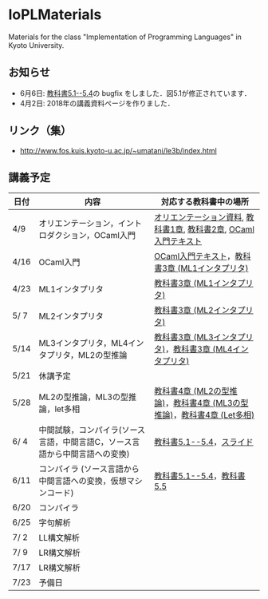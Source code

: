 # IoPLMaterials
Materials for the class "Implementation of Programming Languages" in Kyoto University.

<!-- 2017 年 -->
<!-- ## 期末試験について -->

<!-- ### 出題範囲と配点 -->
<!-- - インタプリタ (教科書3.2節〜3.5節， 25%) -->
<!-- - 型推論 (教科書4.2節〜4.4節， 25%) -->
<!-- - コンパイラ (教科書5.1節〜5.7節， 25%) -->
<!-- - 字句解析・LL構文解析・LR構文解析 (配布したスライドのコピー， 25%) -->

<!-- ### 形式 -->
<!-- - 試験時間: 90分 -->
<!-- - 持ち込み: 不可 -->
<!-- - 試験日時と場所: KULASIS から確認してください． -->

<!-- ### その他のお知らせ -->
<!-- - 知識の丸暗記が必要な問題はできるだけ出さない予定です．アルゴリズムや型付け規則の丸暗記に時間を浪費することの無いようにしてください．むしろ，各定義がなぜそのようになっているかをしっかりと理解して下さい． -->
<!-- - 中間試験と期末試験の結果を勘案して最終成績を出します． -->
<!-- - 救済レポート等は出しません．単位や良い成績が必要な人はしっかりと勉強してください． -->

## お知らせ

- 6月6日: [教科書5.1--5.4](textbook/chap05-1.pdf)の bugfix をしました．図5.1が修正されています．
- 4月2日: 2018年の講義資料ページを作りました．

## リンク（集）

- http://www.fos.kuis.kyoto-u.ac.jp/~umatani/le3b/index.html

## 講義予定
| 日付 | 内容                                                                        | 対応する教科書中の場所                                                                                                                                       |
|------|-----------------------------------------------------------------------------|--------------------------------------------------------------------------------------------------------------------------------------------------------------|
| 4/9  | オリエンテーション，イントロダクション，OCaml入門                           | [オリエンテーション資料](misc/orientation.pdf), [教科書1章](textbook/chap01.pdf), [教科書2章](textbook/chap02.pdf), [OCaml入門テキスト](textbook/mltext.pdf) |
| 4/16 | OCaml入門                                                                   | [OCaml入門テキスト](textbook/mltext.pdf)，[教科書3章 (ML1インタプリタ)](textbook/chap03-1.pdf)                                                               |
| 4/23 | ML1インタプリタ                                                             | [教科書3章 (ML1インタプリタ)](textbook/chap03-1.pdf)                                                                                                         |
| 5/ 7 | ML2インタプリタ                                                             | [教科書3章 (ML2インタプリタ)](textbook/chap03-2.pdf)                                                                                                         |
| 5/14 | ML3インタプリタ，ML4インタプリタ，ML2の型推論                               | [教科書3章 (ML3インタプリタ)](textbook/chap03-3.pdf)，[教科書3章 (ML4インタプリタ)](textbook/chap03-4.pdf)                                                   |
| 5/21 | 休講予定                                                                    |                                                                                                                                                              |
| 5/28 | ML2の型推論，ML3の型推論，let多相                                           | [教科書4章 (ML2の型推論)](textbook/chap04-1.pdf)，[教科書4章 (ML3の型推論)](textbook/chap04-2.pdf)，[教科書4章 (Let多相)](textbook/chap04-3.pdf)             |
| 6/ 4 | 中間試験，コンパイラ(ソース言語，中間言語C，ソース言語から中間言語への変換) | [教科書5.1--5.4](textbook/chap05-1.pdf)，[スライド](textbook/CompilerIntro.pptx)                                                                             |
| 6/11 | コンパイラ (ソース言語から中間言語への変換，仮想マシンコード)               | [教科書5.1--5.4](textbook/chap05-1.pdf)，[教科書5.5](textbook/chap05-2.pdf)                                                                                  |
| 6/20 | コンパイラ                                                                  |                                                                                                                                                              |
| 6/25 | 字句解析                                                                    |                                                                                                                                                              |
| 7/ 2 | LL構文解析                                                                  |                                                                                                                                                              |
| 7/ 9 | LR構文解析                                                                  |                                                                                                                                                              |
| 7/17 | LR構文解析                                                                  |                                                                                                                                                              |
| 7/23 | 予備日                                                                      |                                                                                                                                                              |

<!-- 2017 年 -->
<!-- |日付|内容|対応する教科書中の場所|予習課題| -->
<!-- |-----------|------------|------------|------------| -->
<!-- |4/10|オリエンテーション，イントロダクション，OCaml入門|[オリエンテーション資料](misc/orientation.pdf), [教科書1〜2章](textbook/IoPLTextbook.pdf), [OCaml入門テキスト](textbook/mltext.pdf)|| -->
<!-- |4/17|OCaml入門|[OCaml入門テキスト](textbook/mltext.pdf)|| -->
<!-- |4/24|休講（別途補講予定）||| -->
<!-- |5/1|ML1インタプリタ|[教科書3章のはじめから3.2.4節のおわりまで](textbook/IoPLTextbook.pdf)|| -->
<!-- |5/8|ML1，ML2インタプリタ|[教科書3.3節のおわりまで](textbook/IoPLTextbook.pdf)|<s>次回講義範囲を読みPandAの予習クイズに解答</s>| -->
<!-- |5/15|ML3，ML4インタプリタ|[教科書3.5節のおわりまで](textbook/IoPLTextbook.pdf)|次回講義範囲を読みPandAの予習クイズに解答| -->
<!-- |5/22|ML2の型推論|[教科書4.1節から4.2節のおわりまで](textbook/IoPLTextbook.pdf)|次回講義範囲を読みPandAの予習クイズに解答| -->
<!-- |5/29|ML3の型推論|[教科書4.3.2節のおわりまで](textbook/IoPLTextbook.pdf)|次回講義範囲を読み（前回解答していなかった人は）PandAの予習クイズに解答| -->
<!-- |6/5|_中間試験_，ML3の型推論|[教科書4.3節のおわりまで](textbook/IoPLTextbook.pdf)|中間試験の勉強| -->
<!-- |6/12|<s>多相型</s>，中間言語C，Cへの変換，簡単なC上での最適化|[教科書5.5節のおわりまで](textbook/IoPLTextbook.pdf)|多相型のところは読んでおいて下さい．| -->
<!-- |6/19|コンパイラ（言語Vへの変換，MIPSアセンブリ入門）|[教科書5.6節のおわりまで](textbook/IoPLTextbook.pdf), [MIPSアセンブリ入門](textbook/MIPS.pptx)|| -->
<!-- |6/26|コンパイラ（MIPSアセンブリ入門，アセンブリ生成）|[MIPSアセンブリ入門](textbook/MIPS.pptx), [教科書5章のおわりまで](textbook/IoPLTextbook.pdf)|| -->
<!-- |7/3|字句解析, LL(1)構文解析|配布したスライドのコピー|| -->
<!-- |7/10|LL(1)構文解析, LR(0)構文解析|配布したスライドのコピー|| -->
<!-- |7/17？|LR(0)構文解析,LR(1)構文解析|配布したスライドのコピー|| -->
